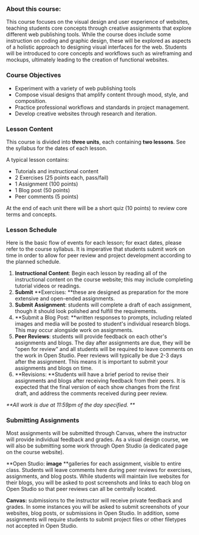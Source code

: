 ### About this course:

This course focuses on the visual design and user experience of websites, teaching students core concepts through creative assignments that explore different web publishing tools. While the course does include some instruction on coding and graphic design, these will be explored as aspects of a holistic approach to designing visual interfaces for the web. Students will be introduced to core concepts and workflows such as wireframing and mockups, ultimately leading to the creation of functional websites.

### Course Objectives

* Experiment with a variety of web publishing tools 
* Compose visual designs that amplify content through mood, style, and composition.
* Practice professional workflows and standards in project management.
* Develop creative websites through research and iteration. 

### Lesson Content

This course is divided into **three units**, each containing **two lessons**. See the syllabus for the dates of each lesson.

A typical lesson contains:

* Tutorials and instructional content
* 2 Exercises \(25 points each, pass/fail\)
* 1 Assignment \(100 points\)
* 1 Blog post \(50 points\)
* Peer comments \(5 points\)

At the end of each unit there will be a short quiz \(10 points\) to review core terms and concepts.

### Lesson Schedule

Here is the basic flow of events for each lesson; for exact dates, please refer to the course syllabus. It is imperative that students submit work on time in order to allow for peer review and project development according to the planned schedule.

1. **Instructional Content**: Begin each lesson by reading all of the instructional content on the course website; this may include completing tutorial videos or readings. 
2. **Submit** **Exercises: **these are designed as preparation for the more extensive and open-ended assignments.
3. **Submit** **Assignment**: students will complete a draft of each assignment, though it should look polished and fulfill the requirements.
4. **Submit a Blog Post: **written responses to prompts, including related images and media will be posted to student's individual research blogs. This may occur alongside work on assignments.
5. **Peer Reviews**: students will provide feedback on each other's assignments and blogs. The day after assignments are due, they will be "open for review" and all students will be required to leave comments on the work in Open Studio. Peer reviews will typically be due 2-3 days after the assignment. This means it is important to submit your assignments and blogs on time.
6. **Revisions: **Students will have a brief period to revise their assignments and blogs after receiving feedback from their peers. It is expected that the final version of each show changes from the first draft, and address the comments received during peer review. 

_**All work is due at 11:59pm of the day specified. **_

### Submitting Assignments

Most assignments will be submitted through Canvas, where the instructor will provide individual feedback and grades. As a visual design course, we will also be submitting some work through Open Studio \(a dedicated page on the course website\).

**Open Studio: **image** **galleries for each assignment, visible to entire class. Students will leave comments here during peer reviews for exercises, assignments, and blog posts. While students will maintain live websites for their blogs, you will be asked to post screenshots and links to each blog on Open Studio so that peer reviews can all be centrally located.

**Canvas:** submissions to the instructor will receive private feedback and grades. In some instances you will be asked to submit screenshots of your websites, blog posts, or submissions in Open Studio. In addition, some assignments will require students to submit project files or other filetypes not accepted in Open Studio.

